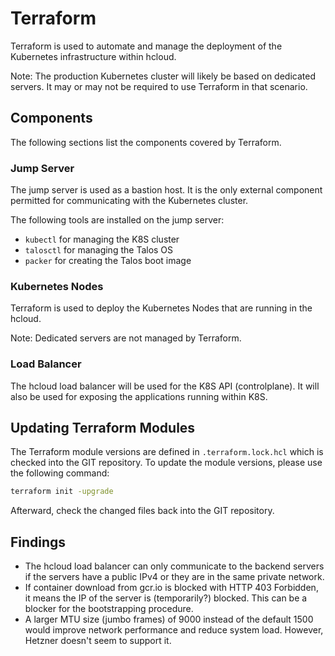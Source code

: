 # Terraform

Terraform is used to automate and manage the deployment of the Kubernetes infrastructure within hcloud.

Note: The production Kubernetes cluster will likely be based on dedicated servers.
It may or may not be required to use Terraform in that scenario.

## Components

The following sections list the components covered by Terraform.

### Jump Server

The jump server is used as a bastion host.
It is the only external component permitted for communicating with the Kubernetes cluster.

The following tools are installed on the jump server:

- `kubectl` for managing the K8S cluster
- `talosctl` for managing the Talos OS
- `packer` for creating the Talos boot image

### Kubernetes Nodes

Terraform is used to deploy the Kubernetes Nodes that are running in the hcloud.

Note: Dedicated servers are not managed by Terraform.

### Load Balancer

The hcloud load balancer will be used for the K8S API (controlplane).
It will also be used for exposing the applications running within K8S.

## Updating Terraform Modules

The Terraform module versions are defined in `.terraform.lock.hcl` which is checked into the GIT repository.
To update the module versions, please use the following command:

```bash
terraform init -upgrade
```

Afterward, check the changed files back into the GIT repository.

## Findings

- The hcloud load balancer can only communicate to the backend servers
  if the servers have a public IPv4
  or they are in the same private network.
- If container download from gcr.io is blocked with HTTP 403 Forbidden, it means the IP of the server is (temporarily?) blocked.
  This can be a blocker for the bootstrapping procedure.
- A larger MTU size (jumbo frames) of 9000 instead of the default 1500 would improve network performance and reduce system load.
  However, Hetzner doesn't seem to support it.

